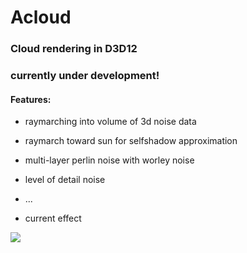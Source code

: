 # Acloud

### Cloud rendering in D3D12 

### currently under development!

#### Features:

- raymarching into volume of 3d noise data
- raymarch toward sun for selfshadow approximation
- multi-layer perlin noise with worley noise
- level of detail noise
- ...

- current effect

![](DXSim/img/g2.gif)
